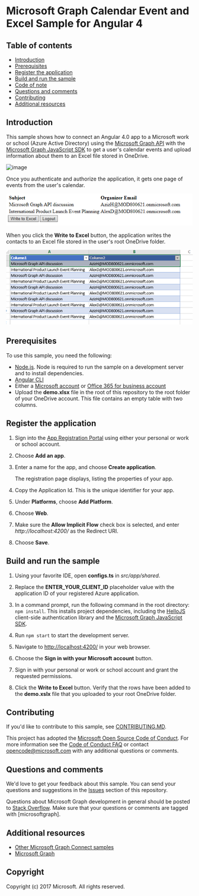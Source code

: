 # Microsoft Graph Calendar Event and Excel Sample for Angular 4

## Table of contents

* [Introduction](#introduction)
* [Prerequisites](#prerequisites)
* [Register the application](#register-the-application)
* [Build and run the sample](#build-and-run-the-sample)
* [Code of note](#code-of-note)
* [Questions and comments](#questions-and-comments)
* [Contributing](#contributing)
* [Additional resources](#additional-resources)

## Introduction

This sample shows how to connect an Angular 4.0 app to a Microsoft work or school (Azure Active Directory) using the [Microsoft Graph API](https://developer.microsoft.com/en-us/graph/) with the [Microsoft Graph JavaScript SDK](https://github.com/microsoftgraph/msgraph-sdk-javascript) to get a user's calendar events and upload information about them to an Excel file stored in OneDrive.

![image](https://user-images.githubusercontent.com/3375461/28985978-e5d3ea26-7919-11e7-8a69-a52bccd3f46b.png)

Once you authenticate and authorize the application, it gets one page of events from the user's calendar.

![image](readme-images/Angular4ScreenShot.png)

When you click the **Write to Excel** button, the application writes the contacts to an Excel file stored in the user's root OneDrive folder.

![image](readme-images/ExcelScreenShot.png)

## Prerequisites

To use this sample, you need the following:
* [Node.js](https://nodejs.org/). Node is required to run the sample on a development server and to install dependencies. 
* [Angular CLI](https://github.com/angular/angular-cli)
* Either a [Microsoft account](https://www.outlook.com) or [Office 365 for business account](https://msdn.microsoft.com/en-us/office/office365/howto/setup-development-environment#bk_Office365Account)
* Upload the **demo.xlsx** file in the root of this repository to the root folder of your OneDrive account. This file contains an empty table with two columns.

## Register the application

1. Sign into the [App Registration Portal](https://apps.dev.microsoft.com/) using either your personal or work or school account.

2. Choose **Add an app**.

3. Enter a name for the app, and choose **Create application**. 
	
   The registration page displays, listing the properties of your app.

4. Copy the Application Id. This is the unique identifier for your app. 

5. Under **Platforms**, choose **Add Platform**.

6. Choose **Web**.

7. Make sure the **Allow Implicit Flow** check box is selected, and enter *http://localhost:4200/* as the Redirect URI. 

8. Choose **Save**.

## Build and run the sample

1. Using your favorite IDE, open **configs.ts** in *src/app/shared*.

2. Replace the **ENTER_YOUR_CLIENT_ID** placeholder value with the application ID of your registered Azure application.

3. In a command prompt, run the following command in the root directory: `npm install`. This installs project dependencies, including the [HelloJS](http://adodson.com/hello.js/) client-side authentication library and the [Microsoft Graph JavaScript SDK](https://github.com/microsoftgraph/msgraph-sdk-javascript).
  
4. Run `npm start` to start the development server.

5. Navigate to [http://localhost:4200/](http://localhost:4200/) in your web browser.

6. Choose the **Sign in with your Microsoft account** button.

7. Sign in with your personal or work or school account and grant the requested permissions.

8. Click the **Write to Excel** button. Verify that the rows have been added to the **demo.xslx** file that you uploaded to your root OneDrive folder.


## Contributing

If you'd like to contribute to this sample, see [CONTRIBUTING.MD](/CONTRIBUTING.md).

This project has adopted the [Microsoft Open Source Code of Conduct](https://opensource.microsoft.com/codeofconduct/). For more information see the [Code of Conduct FAQ](https://opensource.microsoft.com/codeofconduct/faq/) or contact [opencode@microsoft.com](mailto:opencode@microsoft.com) with any additional questions or comments.

## Questions and comments

We'd love to get your feedback about this sample. You can send your questions and suggestions in the [Issues](https://https://github.com/jamescro/microsoft-graph-angular/issues) section of this repository.

Questions about Microsoft Graph development in general should be posted to [Stack Overflow](https://stackoverflow.com/questions/tagged/microsoftgraph). Make sure that your questions or comments are tagged with [microsoftgraph].
  
## Additional resources

- [Other Microsoft Graph Connect samples](https://github.com/MicrosoftGraph?utf8=%E2%9C%93&query=-Connect)
- [Microsoft Graph](https://developer.microsoft.com/en-us/graph/)

## Copyright
Copyright (c) 2017 Microsoft. All rights reserved.
